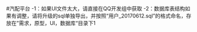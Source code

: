 #汽配平台
-1：如果UI文件太大，请直接在QQ开发组中获取
-2：数据库表结构如果有调整，请将升级的sql单独导出，并按照“用户_20170612.sql”的格式命名，存放在”需求，原型，UI，数据库“目录下1